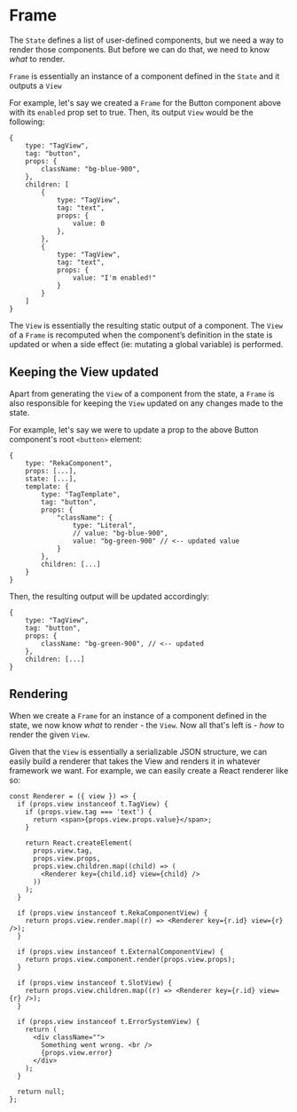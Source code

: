 # Frame

The `State` defines a list of user-defined components, but we need a way to render those components. But before we can do that, we need to know _what_ to render.

`Frame` is essentially an instance of a component defined in the `State` and it outputs a `View`

For example, let's say we created a `Frame` for the Button component above with its `enabled` prop set to true. Then, its output `View` would be the following:

```tsx
{
    type: "TagView",
    tag: "button",
    props: {
        className: "bg-blue-900",
    },
    children: [
        {
            type: "TagView",
            tag: "text",
            props: {
                value: 0
            },
        },
        {
            type: "TagView",
            tag: "text",
            props: {
                value: "I'm enabled!"
            }
        }
    ]
}
```

The `View` is essentially the resulting static output of a component. The `View` of a `Frame` is recomputed when the component’s definition in the state is updated or when a side effect (ie: mutating a global variable) is performed.

## Keeping the View updated

Apart from generating the `View` of a component from the state, a `Frame` is also responsible for keeping the `View` updated on any changes made to the state.

For example, let's say we were to update a prop to the above Button component's root `<button>` element:

```tsx
{
    type: "RekaComponent",
    props: [...],
    state: [...],
    template: {
        type: "TagTemplate",
        tag: "button",
        props: {
            "className": {
                type: "Literal",
                // value: "bg-blue-900",
                value: "bg-green-900" // <-- updated value
            }
        },
        children: [...]
    }
}
```

Then, the resulting output will be updated accordingly:

```tsx
{
    type: "TagView",
    tag: "button",
    props: {
        className: "bg-green-900", // <-- updated
    },
    children: [...]
}
```

## Rendering

When we create a `Frame` for an instance of a component defined in the state, we now know _what_ to render - the `View`. Now all that's left is - _how_ to render the given `View`.

Given that the `View` is essentially a serializable JSON structure, we can easily build a renderer that takes the View and renders it in whatever framework we want. For example, we can easily create a React renderer like so:

```tsx
const Renderer = ({ view }) => {
  if (props.view instanceof t.TagView) {
    if (props.view.tag === 'text') {
      return <span>{props.view.props.value}</span>;
    }

    return React.createElement(
      props.view.tag,
      props.view.props,
      props.view.children.map((child) => (
        <Renderer key={child.id} view={child} />
      ))
    );
  }

  if (props.view instanceof t.RekaComponentView) {
    return props.view.render.map((r) => <Renderer key={r.id} view={r} />);
  }

  if (props.view instanceof t.ExternalComponentView) {
    return props.view.component.render(props.view.props);
  }

  if (props.view instanceof t.SlotView) {
    return props.view.children.map((r) => <Renderer key={r.id} view={r} />);
  }

  if (props.view instanceof t.ErrorSystemView) {
    return (
      <div className="">
        Something went wrong. <br />
        {props.view.error}
      </div>
    );
  }

  return null;
};
```
